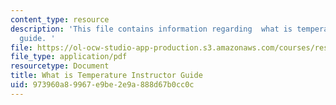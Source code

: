 ```yaml
---
content_type: resource
description: 'This file contains information regarding  what is temperature instructor
  guide. '
file: https://ol-ocw-studio-app-production.s3.amazonaws.com/courses/res-tll-004-stem-concept-videos-fall-2013/973960a89967e9be2e9a888d67b0cc0c_MITRES_TLL-004F13_TemGuide.pdf
file_type: application/pdf
resourcetype: Document
title: What is Temperature Instructor Guide
uid: 973960a8-9967-e9be-2e9a-888d67b0cc0c
---
```

